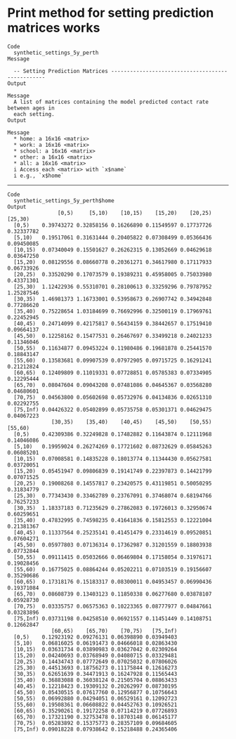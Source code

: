 # Print method for setting prediction matrices works

    Code
      synthetic_settings_5y_perth
    Message
      
      -- Setting Prediction Matrices -------------------------------------------------
    Output
      
    Message
      A list of matrices containing the model predicted contact rate between ages in
      each setting.
    Output
      
    Message
      * home: a 16x16 <matrix>
      * work: a 16x16 <matrix>
      * school: a 16x16 <matrix>
      * other: a 16x16 <matrix>
      * all: a 16x16 <matrix>
      i Access each <matrix> with `x$name`
      i e.g., `x$home`

---

    Code
      synthetic_settings_5y_perth$home
    Output
                    [0,5)     [5,10)    [10,15)    [15,20)    [20,25)    [25,30)
      [0,5)    0.39743272 0.32858156 0.16266890 0.11549597 0.17737726 0.32337782
      [5,10)   0.19517061 0.31631444 0.20405822 0.07308499 0.05366436 0.09450085
      [10,15)  0.07340049 0.15501627 0.26262315 0.13052669 0.04629618 0.03647250
      [15,20)  0.08129556 0.08660778 0.20361271 0.34617980 0.17117933 0.06733926
      [20,25)  0.33520290 0.17073579 0.19389231 0.45958005 0.75033980 0.43371301
      [25,30)  1.12422936 0.55310701 0.28100613 0.33259296 0.79787952 1.25287546
      [30,35)  1.46981373 1.16733001 0.53958673 0.26907742 0.34942848 0.77286620
      [35,40)  0.75228654 1.03184699 0.76692996 0.32500119 0.17969761 0.22452945
      [40,45)  0.24714099 0.42175817 0.56434159 0.38442657 0.17519410 0.09664137
      [45,50)  0.12258162 0.15477531 0.26467697 0.33499218 0.24021233 0.11346046
      [50,55)  0.11634877 0.09453224 0.11980486 0.19681878 0.25441570 0.18843147
      [55,60)  0.13583681 0.09907539 0.07972905 0.09715725 0.16291241 0.21212824
      [60,65)  0.12409809 0.11019331 0.07728851 0.05785383 0.07334905 0.12295444
      [65,70)  0.08047604 0.09043208 0.07481086 0.04645367 0.03568280 0.04680601
      [70,75)  0.04563800 0.05602698 0.05732976 0.04134836 0.02651310 0.02292755
      [75,Inf) 0.04426322 0.05402899 0.05735758 0.05301371 0.04629475 0.04067223
                  [30,35)    [35,40)    [40,45)    [45,50)    [50,55)    [55,60)
      [0,5)    0.42309386 0.32249828 0.17482882 0.11643874 0.12111968 0.14046086
      [5,10)   0.19959024 0.26274269 0.17721602 0.08732629 0.05845263 0.06085201
      [10,15)  0.07008581 0.14835228 0.18013774 0.11344430 0.05627581 0.03720051
      [15,20)  0.05451947 0.09806839 0.19141749 0.22397873 0.14421799 0.07071525
      [20,25)  0.19008268 0.14557817 0.23420575 0.43119851 0.50050295 0.31834779
      [25,30)  0.77343430 0.33462789 0.23767091 0.37468074 0.68194766 0.76257233
      [30,35)  1.18337183 0.71235629 0.27862083 0.19726013 0.32950674 0.60259651
      [35,40)  0.47832995 0.74598235 0.41641836 0.15812553 0.12221004 0.21381367
      [40,45)  0.11337564 0.25235141 0.41451479 0.23314619 0.09520851 0.07604271
      [45,50)  0.05977803 0.07136314 0.17362987 0.31201559 0.18803938 0.07732844
      [50,55)  0.09111415 0.05032666 0.06469804 0.17158054 0.31976171 0.19028456
      [55,60)  0.16775025 0.08864244 0.05202211 0.07103519 0.19156607 0.35290686
      [60,65)  0.17318176 0.15183317 0.08300011 0.04953457 0.06990436 0.19371084
      [65,70)  0.08608739 0.13403123 0.11850338 0.06277680 0.03878107 0.05928730
      [70,75)  0.03335757 0.06575363 0.10223365 0.08777977 0.04847661 0.03283896
      [75,Inf) 0.03731198 0.04258510 0.06921557 0.11451449 0.14108751 0.12662847
                  [60,65)    [65,70)    [70,75)   [75,Inf)
      [0,5)    0.12923192 0.09276131 0.06398890 0.03949403
      [5,10)   0.06816025 0.06191473 0.04666018 0.02863430
      [10,15)  0.03631734 0.03890983 0.03627042 0.02309264
      [15,20)  0.04240693 0.03768949 0.04080715 0.03329481
      [20,25)  0.14434743 0.07772649 0.07025032 0.07806026
      [25,30)  0.44513693 0.18756273 0.11175844 0.12616273
      [30,35)  0.62651639 0.34471913 0.16247928 0.11565443
      [35,40)  0.36883088 0.36038124 0.21505704 0.08863433
      [40,45)  0.12218423 0.19309132 0.20262997 0.08730195
      [45,50)  0.05430515 0.07617760 0.12956877 0.10756643
      [50,55)  0.06992880 0.04294051 0.06529161 0.12092723
      [55,60)  0.19508361 0.06608822 0.04452763 0.10926521
      [60,65)  0.35290261 0.19172258 0.07114219 0.07726893
      [65,70)  0.17321190 0.32753478 0.18703148 0.06145177
      [70,75)  0.05283892 0.15375773 0.28357109 0.09684605
      [75,Inf) 0.09018228 0.07938642 0.15218488 0.24365406

